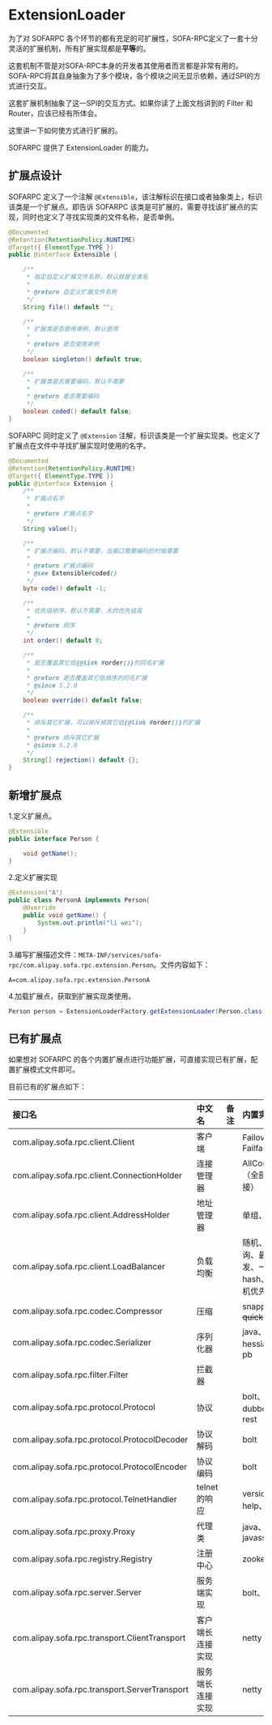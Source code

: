 # ExtensionLoader

为了对 SOFARPC 各个环节的都有充足的可扩展性，SOFA-RPC定义了一套十分灵活的扩展机制，所有扩展实现都是**平等**的。

这套机制不管是对SOFA-RPC本身的开发者其使用者而言都是非常有用的。SOFA-RPC将其自身抽象为了多个模块，各个模块之间无显示依赖，通过SPI的方式进行交互。

这套扩展机制抽象了这一SPI的交互方式。如果你读了上面文档讲到的 Filter 和 Router，应该已经有所体会。

这里讲一下如何使方式进行扩展的。

SOFARPC 提供了 ExtensionLoader 的能力。


## 扩展点设计

SOFARPC 定义了一个注解 `@Extensible`，该注解标识在接口或者抽象类上，标识该类是一个扩展点。即告诉 SOFARPC 该类是可扩展的，需要寻找该扩展点的实现，同时也定义了寻找实现类的文件名称，是否单例。

```java
@Documented
@Retention(RetentionPolicy.RUNTIME)
@Target({ ElementType.TYPE })
public @interface Extensible {

    /**
     * 指定自定义扩展文件名称，默认就是全类名
     *
     * @return 自定义扩展文件名称
     */
    String file() default "";

    /**
     * 扩展类是否使用单例，默认使用
     *
     * @return 是否使用单例
     */
    boolean singleton() default true;

    /**
     * 扩展类是否需要编码，默认不需要
     *
     * @return 是否需要编码
     */
    boolean coded() default false;
}
```

SOFARPC 同时定义了 `@Extension` 注解，标识该类是一个扩展实现类。也定义了扩展点在文件中寻找扩展实现时使用的名字。

```java
@Documented
@Retention(RetentionPolicy.RUNTIME)
@Target({ ElementType.TYPE })
public @interface Extension {
    /**
     * 扩展点名字
     *
     * @return 扩展点名字
     */
    String value();

    /**
     * 扩展点编码，默认不需要，当接口需要编码的时候需要
     *
     * @return 扩展点编码
     * @see Extensible#coded()
     */
    byte code() default -1;

    /**
     * 优先级排序，默认不需要，大的优先级高
     *
     * @return 排序
     */
    int order() default 0;

    /**
     * 是否覆盖其它低{@link #order()}的同名扩展
     *
     * @return 是否覆盖其它低排序的同名扩展
     * @since 5.2.0
     */
    boolean override() default false;

    /**
     * 排斥其它扩展，可以排斥掉其它低{@link #order()}的扩展
     *
     * @return 排斥其它扩展
     * @since 5.2.0
     */
    String[] rejection() default {};
}
```

## 新增扩展点

1.定义扩展点。

```java
@Extensible
public interface Person {

    void getName();
}
```

2.定义扩展实现

```java
@Extension("A")
public class PersonA implements Person{
    @Override
    public void getName() {
        System.out.println("li wei");
    }
}
```

3.编写扩展描述文件：`META-INF/services/sofa-rpc/com.alipay.sofa.rpc.extension.Person`。文件内容如下：

```plain
A=com.alipay.sofa.rpc.extension.PersonA
```

4.加载扩展点，获取到扩展实现类使用。

```java
Person person = ExtensionLoaderFactory.getExtensionLoader(Person.class).getExtension("A");
```

## 已有扩展点

如果想对 SOFARPC 的各个内置扩展点进行功能扩展，可直接实现已有扩展，配置扩展模式文件即可。

目前已有的扩展点如下：

接口名|中文名|备注|内置实现
:---------------------------------|:-------|:-----------------------|:-----
com.alipay.sofa.rpc.client.Client              |客户端    | |Failover、Failfast
com.alipay.sofa.rpc.client.ConnectionHolder    |连接管理器 | |AllConnect（全部连接）
com.alipay.sofa.rpc.client.AddressHolder       |地址管理器 | |单组、多组
com.alipay.sofa.rpc.client.LoadBalancer        |负载均衡   | |随机、轮询、最少并发、一致性hash、本机优先
com.alipay.sofa.rpc.codec.Compressor           |压缩      | |snappy、~~quicklz~~
com.alipay.sofa.rpc.codec.Serializer           |序列化器  | |java、hessian、pb
com.alipay.sofa.rpc.filter.Filter              |拦截器    | |
com.alipay.sofa.rpc.protocol.Protocol          |协议      | |bolt、dubbo、rest
com.alipay.sofa.rpc.protocol.ProtocolDecoder   |协议解码   | |bolt
com.alipay.sofa.rpc.protocol.ProtocolEncoder   |协议编码   | |bolt
com.alipay.sofa.rpc.protocol.TelnetHandler     |telnet的响应| |version、help、ls
com.alipay.sofa.rpc.proxy.Proxy                |代理类    | |java、javassist
com.alipay.sofa.rpc.registry.Registry          |注册中心    | |zookeeper
com.alipay.sofa.rpc.server.Server              |服务端实现 | | bolt、rest
com.alipay.sofa.rpc.transport.ClientTransport  |客户端长连接实现| |netty
com.alipay.sofa.rpc.transport.ServerTransport  |服务端长连接实现| |netty

